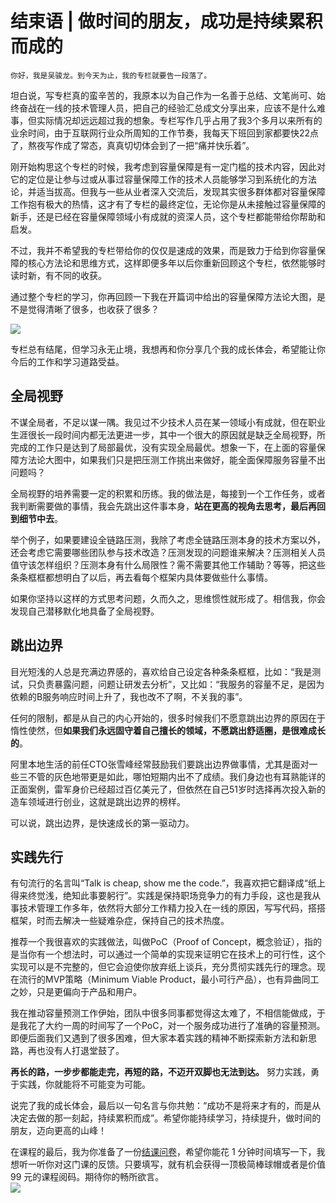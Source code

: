 # 结束语 | 做时间的朋友，成功是持续累积而成的

    你好，我是吴骏龙。到今天为止，我的专栏就要告一段落了。

坦白说，写专栏真的蛮辛苦的，我原本以为自己作为一名善于总结、文笔尚可、始终奋战在一线的技术管理人员，把自己的经验汇总成文分享出来，应该不是什么难事，但实际情况却远远超过我的想象。专栏写作几乎占用了我3个多月以来所有的业余时间，由于互联网行业众所周知的工作节奏，我每天下班回到家都要快22点了，熬夜写作成了常态，真真切切体会到了一把“痛并快乐着”。

刚开始构思这个专栏的时候，我考虑到容量保障是有一定门槛的技术内容，因此对它的定位是让参与过或从事过容量保障工作的技术人员能够学习到系统化的方法论，并适当拔高。但我与一些从业者深入交流后，发现其实很多群体都对容量保障工作抱有极大的热情，这才有了专栏的最终定位，无论你是从未接触过容量保障的新手，还是已经在容量保障领域小有成就的资深人员，这个专栏都能带给你帮助和启发。

不过，我并不希望我的专栏带给你的仅仅是速成的效果，而是致力于给到你容量保障的核心方法论和思维方式，这样即便多年以后你重新回顾这个专栏，依然能够时读时新，有不同的收获。

通过整个专栏的学习，你再回顾一下我在开篇词中给出的容量保障方法论大图，是不是觉得清晰了很多，也收获了很多？

![](https://static001.geekbang.org/resource/image/5b/7d/5bf22a0a47071ab80def7e88f4e3f67d.png?wh=1349x632)

专栏总有结尾，但学习永无止境，我想再和你分享几个我的成长体会，希望能让你今后的工作和学习道路受益。

## 全局视野

不谋全局者，不足以谋一隅。我见过不少技术人员在某一领域小有成就，但在职业生涯很长一段时间内都无法更进一步，其中一个很大的原因就是缺乏全局视野，所完成的工作只是达到了局部最优，没有实现全局最优。想象一下，在上面的容量保障方法论大图中，如果我们只是把压测工作挑出来做好，能全面保障服务容量不出问题吗？

全局视野的培养需要一定的积累和历练。我的做法是，每接到一个工作任务，或者我判断需要做的事情，我会先跳出这件事本身，**站在更高的视角去思考，最后再回到细节中去**。

举个例子，如果要建设全链路压测，我除了考虑全链路压测本身的技术方案以外，还会考虑它需要哪些团队参与技术改造？压测发现的问题谁来解决？压测相关人员值守该怎样组织？压测本身有什么局限性？需不需要其他工作辅助？等等，把这些条条框框都想明白了以后，再去看每个框架内具体要做些什么事情。

如果你坚持以这样的方式思考问题，久而久之，思维惯性就形成了。相信我，你会发现自己潜移默化地具备了全局视野。

## 跳出边界

目光短浅的人总是充满边界感的，喜欢给自己设定各种条条框框，比如：“我是测试，只负责暴露问题，问题让研发去分析”，又比如：“我服务的容量不足，是因为依赖的B服务响应时间上升了，我也改不了啊，不关我的事”。

任何的限制，都是从自己的内心开始的，很多时候我们不愿意跳出边界的原因在于惰性使然，但**如果我们永远固守着自己擅长的领域，不愿跳出舒适圈，是很难成长的**。

阿里本地生活的前任CTO张雪峰经常鼓励我们要跳出边界做事情，尤其是面对一些三不管的灰色地带更是如此，哪怕短期内出不了成绩。我们身边也有耳熟能详的正面案例，雷军身价已经超过百亿美元了，但依然在自己51岁时选择再次投入新的造车领域进行创业，这就是跳出边界的榜样。

可以说，跳出边界，是快速成长的第一驱动力。

## 实践先行

有句流行的名言叫“Talk is cheap, show me the code.”，我喜欢把它翻译成“纸上得来终觉浅，绝知此事要躬行”。实践是保持职场竞争力的有力手段，这也是我从事技术管理工作多年，依然将大部分工作精力投入在一线的原因，写写代码，搭搭框架，时而去解决一些疑难杂症，保持自己的技术热度。

推荐一个我很喜欢的实践做法，叫做PoC（Proof of Concept，概念验证），指的是当你有一个想法时，可以通过一个简单的实现来证明它在技术上的可行性，这个实现可以是不完整的，但它会迫使你放弃纸上谈兵，充分贯彻实践先行的理念。现在流行的MVP策略（Minimum Viable Product，最小可行产品），也有异曲同工之妙，只是更偏向于产品和用户。

我在推动容量预测工作伊始，团队中很多同事都觉得这太难了，不相信能做成，于是我花了大约一周的时间写了一个PoC，对一个服务成功进行了准确的容量预测。即便后面我们又遇到了很多困难，但大家本着实践的精神不断探索新方法和新思路，再也没有人打退堂鼓了。

**再长的路，一步步都能走完，再短的路，不迈开双脚也无法到达。** 努力实践，勇于实践，你就能将不可能变为可能。

说完了我的成长体会，最后以一句名言与你共勉：“成功不是将来才有的，而是从决定去做的那一刻起，持续累积而成”。希望你能持续学习，持续提升，做时间的朋友，迈向更高的山峰！

在课程的最后，我为你准备了一份[结课问卷](https://jinshuju.net/f/yfxgHA)，希望你能花 1 分钟时间填写一下，我想听一听你对这门课的反馈。只要填写，就有机会获得一顶极简棒球帽或者是价值 99 元的课程阅码。期待你的畅所欲言。  
[![](https://static001.geekbang.org/resource/image/d6/a8/d66be1efe5e98514bb8741b7268eb8a8.jpg?wh=1142x801)](https://jinshuju.net/f/yfxgHA)
    